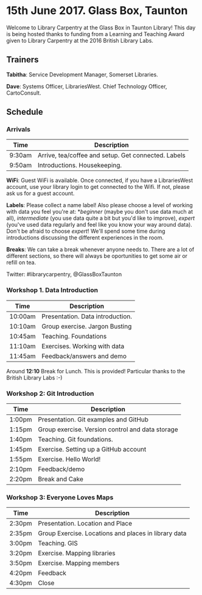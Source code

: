 15th June 2017.  Glass Box, Taunton
===================================

Welcome to Library Carpentry at the Glass Box in Taunton Library!  This day is being hosted thanks to funding from a Learning and Teaching Award given to Library Carpentry at the 2016 British Library Labs.

Trainers
--------

**Tabitha**: Service Development Manager, Somerset Libraries.

**Dave**: Systems Officer, LibrariesWest. Chief Technology Officer, CartoConsult.

Schedule
--------

### Arrivals

| Time | Description |
| ---- | ----------- |
| 9:30am | Arrive, tea/coffee and setup.  Get connected. Labels |
| 9:50am | Introductions.  Housekeeping. |

**WiFi**: Guest WiFi is available.  Once connected, if you have a LibrariesWest account, use your library login to get connected to the Wifi.  If not, please ask us for a guest account.

**Labels**: Please collect a name label!  Also please choose a level of working with data you feel you're at: **beginner* (maybe you don't use data much at all), *intermediate* (you use data quite a bit but you'd like to improve), *expert* (you've used data regularly and feel like you know your way around data). Don't be afraid to choose *expert*!  We'll spend some time during introductions discussing the different experiences in the room.

**Breaks**: We can take a break whenever anyone needs to.  There are a lot of different sections, so there will always be oportunities to get some air or refill on tea.

Twitter: #librarycarpentry, @GlassBoxTaunton

### Workshop 1. Data Introduction

| Time | Description |
| ---- | ----------- |
| 10:00am | Presentation. Data introduction. |
| 10:10am | Group exercise. Jargon Busting |
| 10:45am | Teaching. Foundations |
| 11:10am | Exercises. Working with data |
| 11:45am | Feedback/answers and demo |

Around **12:10** Break for Lunch. This is provided! Particular thanks to the British Library Labs :-)

### Workshop 2: Git Introduction

| Time | Description |
| ---- | ----------- |
| 1:00pm | Presentation. Git examples and GitHub |
| 1:15pm | Group exercise. Version control and data storage |
| 1:40pm | Teaching. Git foundations.
| 1:45pm | Exercise. Setting up a GitHub account |
| 1:55pm | Exercise. Hello World! |
| 2:10pm | Feedback/demo |
| 2:20pm | Break and Cake |

### Workshop 3: Everyone Loves Maps

| Time | Description |
| ---- | ----------- |
| 2:30pm | Presentation. Location and Place |
| 2:35pm | Group Exercise. Locations and places in library data |
| 3:00pm | Teaching.  GIS |
| 3:20pm | Exercise. Mapping libraries |
| 3:50pm | Exercise. Mapping members |
| 4:20pm | Feedback |
| 4:30pm | Close |